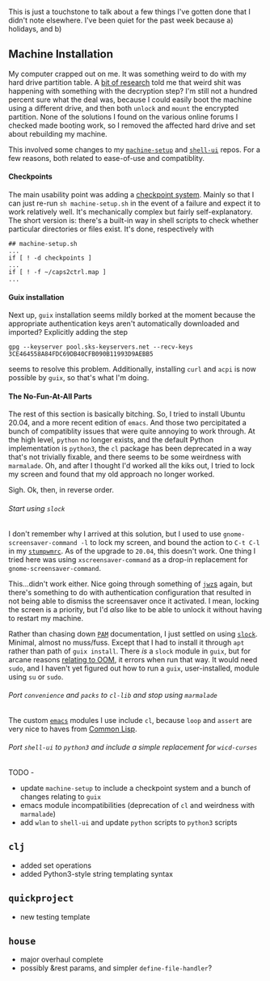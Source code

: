 This is just a touchstone to talk about a few things I've gotten done that I didn't note elsewhere. I've been quiet for the past week because a) holidays, and b)

## Machine Installation

My computer crapped out on me. It was something weird to do with my hard drive partition table. A [bit of research](https://askubuntu.com/questions/837143/failed-to-connect-to-lvmetad) told me that weird shit was happening with something with the decryption step? I'm still not a hundred percent sure what the deal was, because I could easily boot the machine using a different drive, and then both `unlock` and `mount` the encrypted partition. None of the solutions I found on the various online forums I checked made booting work, so I removed the affected hard drive and set about rebuilding my machine.

This involved some changes to my [`machine-setup`](https://github.com/inaimathi/machine-setup) and [`shell-ui`](https://github.com/inaimathi/shell-ui) repos. For a few reasons, both related to ease-of-use and compatiblity.

#### Checkpoints

The main usability point was adding a [checkpoint system](https://github.com/inaimathi/machine-setup/commit/84761de9e0a22432cb978c9b230f4d189379b177). Mainly so that I can just re-run `sh machine-setup.sh` in the event of a failure and expect it to work relatively well. It's mechanically complex but fairly self-explanatory. The short version is: there's a built-in way in shell scripts to check whether particular directories or files exist. It's done, respectively with

```
## machine-setup.sh
...
if [ ! -d checkpoints ]
...
if [ ! -f ~/caps2ctrl.map ]
...
```

#### Guix installation

Next up, `guix` installation seems mildly borked at the moment because the appropriate authentication keys aren't automatically downloaded and imported? Explicitly adding the step


```
gpg --keyserver pool.sks-keyservers.net --recv-keys 3CE464558A84FDC69DB40CFB090B11993D9AEBB5
```

seems to resolve this problem. Additionally, installing `curl` and `acpi` is now possible by `guix`, so that's what I'm doing.

#### The No-Fun-At-All Parts

The rest of this section is basically bitching. So, I tried to install Ubuntu 20.04, and a more recent edition of `emacs`. And those two percipitated a bunch of compatiblity issues that were quite annoying to work through. At the high level, `python` no longer exists, and the default Python implementation is `python3`, the `cl` package has been deprecated in a way that's not trivially fixable, and there seems to be some weirdness with `marmalade`. Oh, and after I thought I'd worked all the kiks out, I tried to lock my screen and found that my old approach no longer worked.

Sigh. Ok, then, in reverse order.

###### Start using `slock`

I don't remember why I arrived at this solution, but I used to use `gnome-screensaver-command -l` to lock my screen, and bound the action to `C-t C-l` in my [`stumpwmrc`](https://github.com/inaimathi/machine-setup/blob/master/stumpwmrc). As of the upgrade to `20.04`, this doesn't work. One thing I tried here was using `xscreensaver-command` as a drop-in replacement for `gnome-screensaver-command`.

This...didn't work either. Nice going through something of [`jwz`s](https://www.jwz.org/) again, but there's something to do with authentication configuration that resulted in not being able to dismiss the screensaver once it activated. I mean, locking the screen is a priority, but I'd _also_ like to be able to unlock it without having to restart my machine.

Rather than chasing down [`PAM`](http://manpages.ubuntu.com/manpages/bionic/man5/pam.conf.5.html) documentation, I just settled on using [`slock`](https://tools.suckless.org/slock/). Minimal, almost no muss/fuss. Except that I had to install it through `apt` rather than path of `guix install`. There _is_ a `slock` module in `guix`, but for arcane reasons [relating to OOM](https://github.com/NixOS/nixpkgs/issues/9656), it errors when run that way. It would need `sudo`, and I haven't yet figured out how to run a `guix`, user-installed, module using `su` or `sudo`.

###### Port `convenience` and `packs` to `cl-lib` and stop using `marmalade`

The custom [`emacs`](https://www.gnu.org/software/emacs/) modules I use include `cl`, because `loop` and `assert` are very nice to haves from [Common Lisp](https://common-lisp.net/).

###### Port `shell-ui` to `python3` and include a simple replacement for `wicd-curses`

TODO -

- update `machine-setup` to include a checkpoint system and a bunch of changes relating to `guix`
- emacs module incompatibilities (deprecation of `cl` and weirdness with `marmalade`)
- add `wlan` to `shell-ui` and update `python` scripts to `python3` scripts

## `clj`

- added set operations
- added Python3-style string templating syntax

## `quickproject`

- new testing template

## `house`

- major overhaul complete
- possibly &rest params, and simpler `define-file-handler`?
